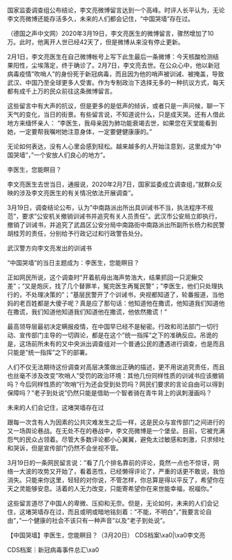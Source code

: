 国家监委调查组公布结论，李文亮微博留言达到一个高峰。时评人长平认为，无论李文亮微博还能存活多久，未来的人们都会记住，“中国哭墙”存在过。

（德国之声中文网）2020年3月19日，李文亮医生的微博留言，骤然增加了10万。此时，他离开人世已经42天了，但是微博从来没有停止更新。

2月1日，李文亮医生在自己微博帐号上写下此生最后一条微博：今天核酸检测结果阳性，尘埃落定，终于确诊了。2月7日，李文亮去世。在公众心中，他以新冠病毒疫情&#8221;吹哨人&#8221;的身份死于新冠病毒，而且因为他的哨声被训诫、被掩盖，导致武汉、中国乃至全球更多人受害。作为专制政治下选择无多的一种抗议方式，每天都有成千上万的民众前往这条微博留言。

这些留言中有大声的抗议，但是更多的是低声的倾诉，或者只是一声问候，聊一下天气的变化，当日的街景。有些留言说，不知道说什么，只是成天哭。还有人借此地方来缅怀亲人： &#8220;李医生，我母亲因为肺功能衰竭去世，如果您在天堂能看到她，一定要帮我嘱咐她注意身体，一定要健健康康的。&#8221;

无论如何表达，没有人心里会感到轻松。越来越多的人开始注意到，这里成为&#8221;中国哭墙&#8221;，&#8221;一个安放人们良心的地方&#8221;。

李医生，您能瞑目？

李文亮医生去世当日，通报说，2020年2月7日，国家监委成立调查组，&#8221;就群众反映的涉及李文亮医生的有关情况依法开展调查&#8221;。

3月19日，调查结论公布，认为&#8221;中南路派出所出具训诫书不当，执法程序不规范&#8221;，要求&#8221;公安机关撤销训诫书并追究有关人员责任&#8221;。武汉市公安局立即执行，撤销了训诫书，并追究了武昌区公安分局中南路街中南路派出所副所长杨力和民警胡桂芳的责任，分别给予行政记过和行政警告处分。

武汉警方向李文亮发出的训诫书

&#8220;中国哭墙&#8221;的当日主题成为：李医生，您能瞑目？

正如网民所说，这个调查时&#8221;开着航母出海声势浩大，结果抓回一只泥鳅交差&#8221;；&#8221;又是炮灰，找了几个替罪羊，冤完医生再冤民警&#8221;；&#8221;李医生，他们只处理执行的，不处理决策的&#8221;；&#8221;基层民警开了个训诫书，央视都知道了，轮番报道，当他妈的老百姓都是大傻子呢？真是应了那句话：他知道他在撒谎，他知道我们知道他在撒谎，我们知道他知道我们知道他在撒谎，他依然撒谎！&#8221;

最高领导层最初决定瞒报疫情，在中国早已经不是秘密。行政和司法部门一切行动、宣传部门主导的一切舆论，都是在这个&#8221;统一指挥&#8221;之下的准确反应。吊诡的是，这场前所未有的又中央派出调查组对一个普通公民的遭遇进行调查，也是而且只能是&#8221;统一指挥&#8221;之下的部署。

人们不仅无法期待这份调查对高层决策做出正确的描述，更不用说追究责任，而且也丝毫不涉及改变&#8221;吹哨人&#8221;受罚的政治环境：其他几份同样性质的训诫书应该撤销吗？今后同样性质的&#8221;吹哨&#8221;行为还会受到处罚吗？网民们要求的言论自由可以得到保障吗？&#8221;老子到处说&#8221;仍然只能是借助一个智者骑在青牛背上的讽刺漫画吗？

未来的人们会记住，这堵哭墙存在过

跟每一次含有人为因素的公共灾难发生之后一样，这是民众与宣传部门之间进行的又一场舆论巷战。在无处不在的巷战中，李文亮微博是一个堡垒。目前，它被充满怨气的民众占领着。尽管大多数评论都小心翼翼，避免太过敏感和刺激，只求倾吐和哭诉，但是宣传部门仍然不会坐视不管。

3月19日的一条网民留言说：&#8221;看了几个排名靠前的评论，竟然一点也不惊讶，网络一大波的攻势又开始了，看着恶性，已经懒得评论了，严重的话更不敢说，我怕消失。只能来你这里，轻轻的对你说，不管怎样，你总算是得以平反了，希望你在天之灵能够安息。活着的人无力改变，只能寄希望你在来世能幸福，祝福你。&#8221;

这些留言道尽了中国人的卑微、压抑和无奈。但是，无论如何，未来的人们会记住，这堵哭墙存在过，而且或明或暗地铭刻着：&#8221;不能，不明白&#8221;，&#8221;我要言论自由&#8221;，&#8221;一个健康的社会不该只有一种声音&#8221;以及&#8221;老子到处说&#8221;。

【中国哭墙】李医生，您能瞑目？（3月20日） CDS档案\xa0|\xa0李文亮

CDS档案｜新冠病毒事件总汇\xa0


